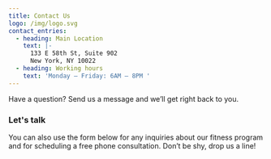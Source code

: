 ```yaml
---
title: Contact Us
logo: /img/logo.svg
contact_entries:
  - heading: Main Location
    text: |-
      133 E 58th St, Suite 902        
      New York, NY 10022
  - heading: Working hours
    text: 'Monday – Friday: 6AM – 8PM '
---
```

Have a question? Send us a message and we’ll get right back to you.

<h3 class="f4 b lh-title mb2">Let's talk</h3>

You can also use the form below for any inquiries about our fitness program and for scheduling a free phone consultation. Don’t be shy, drop us a line!
